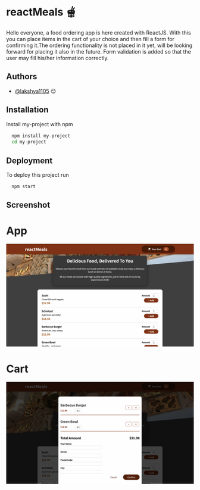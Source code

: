 # reactMeals 🫕
Hello everyone, a food ordering app is here created with ReactJS.
With this you can place items in the cart of your choice and then fill a form for confirming it.The ordering functionality is not placed in it yet, will be looking forward for placing it also in the future.
Form validation is added so that the user may fill his/her information correctly.






## Authors

- [@lakshya1105](https://github.com/lakshyaagr1105?tab=overview&from=2022-09-01&to=2022-09-18) 😌


## Installation

Install my-project with npm

```bash
  npm install my-project
  cd my-project
```
    
## Deployment

To deploy this project run

```bash
  npm start
```

## Screenshot
<h1> App </h1>

![](https://github.com/lakshyaagr1105/reactMeals/blob/main/public/reactMeals.png)
<h1> Cart </h1>

![](https://github.com/lakshyaagr1105/reactMeals/blob/main/reactMeals/public/cart.png)
